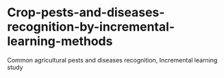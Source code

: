 # Crop-pests-and-diseases-recognition-by-incremental-learning-methods
Common agricultural pests and diseases recognition, Incremental learning study
